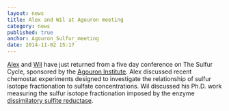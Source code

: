```yaml
---
layout: news
title: Alex and Wil at Agouron meeting
category: news 
published: true 
anchor: Agouron_Sulfur_meeting
date: 2014-11-02 15:17
---
```


[Alex](http://bradleylab.wustl.edu/team/alex/) and [Wil](http://bradleylab.wustl.edu/team/wil/) have just returned from a five day conference on The Sulfur Cycle, sponsored by the [Agouron Institute](http://agi.org). Alex discussed recent chemostat experiments designed to investigate the relationship of sulfur isotope fractionation to sulfate concentrations. Wil discussed his Ph.D. work measuring the sulfur isotope fractionation imposed by the enzyme [dissimilatory sulfite reductase](http://biocyc.org/META/NEW-IMAGE?type=ENZYME&object=CPLX-266).
